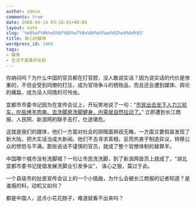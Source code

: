 ```yaml
---
author: admin
comments: true
date: 2008-04-14 03:18:01+00:00
layout: note
slug: '%e8%af%9b%e5%bf%83%e7%9a%84%e5%aa%92%e4%bd%93'
title: 诛心的媒体
wordpress_id: 1466
tags:
- 媒体
- 生活不是条件反射
---
```


你纳闷吗？为什么中国的官员都在打官腔，没人敢说实话？因为说实话的代价是惨重的，不但会受到同僚的打压，成为官场争斗的牺牲品，而且还会遭到媒体、舆论的痛扁，成为没人同情的可怜虫。

宜都市市委书记因为在宣传会议上，开玩笑地说了一句：“[市民出去坐下人力三轮车，吃些烤羊肉串、去洗脚房洗脚健身，内需就自然拉动了。](http://news.sina.com.cn/c/2008-04-14/051915349082.shtml)” 立即遭到长江商报、人民网、新浪网的联手击打，仕途堪危。

这就是我们的媒体，他们一方面对社会的阴暗面熟视无睹，一方面又要假装发现了新大陆，把大实话当成大新闻。他们不去寻求真相，反而热衷于制造异议，转移公众的愤怒与不满。那些说话不谨慎的官员，就成了整个官僚体制的替罪羊。

中国哪个城市没有洗脚城？一句让市民洗洗脚，到了新浪网首页上就成了，“湖北宜都市委书记提倡发展洗脚业引发争议”，
诛心之狠，莫过于此。

一个县级市的扯皮宣传会议上的一个小插曲，为什么会被长江商报的记者知道？是谁报的料，动机又如何？

都是中国人，这点小花花肠子，难道就看不出来吗？
